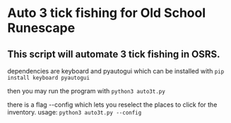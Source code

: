 # Auto 3 tick fishing for Old School Runescape

## This script will automate 3 tick fishing in OSRS.

 dependencies are keyboard and pyautogui which can be installed with `pip install keyboard pyautogui`
 
 then you may run the program with `python3 auto3t.py`

 there is a flag --config which lets you reselect the places to click for the inventory. usage: `python3 auto3t.py --config`

